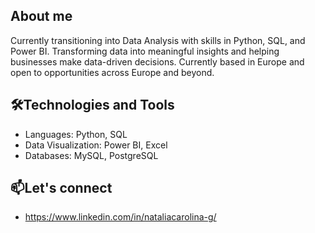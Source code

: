 ## About me
Currently transitioning into Data Analysis with skills in Python, SQL, and Power BI.
Transforming data into meaningful insights and helping businesses make data-driven decisions.
Currently based in Europe and open to opportunities across Europe and beyond.

## 🛠️Technologies and Tools
- Languages: Python, SQL
- Data Visualization: Power BI, Excel
- Databases: MySQL, PostgreSQL

## 📫Let's connect
- https://www.linkedin.com/in/nataliacarolina-g/

  


